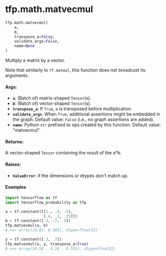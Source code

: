 <div itemscope itemtype="http://developers.google.com/ReferenceObject">
<meta itemprop="name" content="tfp.math.matvecmul" />
<meta itemprop="path" content="Stable" />
</div>

# tfp.math.matvecmul

``` python
tfp.math.matvecmul(
    a,
    b,
    transpose_a=False,
    validate_args=False,
    name=None
)
```

Multiply a matrix by a vector.

Note that similarly to `tf.matmul`, this function does not broadcast its
arguments.

#### Args:

* <b>`a`</b>: (Batch of) matrix-shaped `Tensor`(s).
* <b>`b`</b>: (Batch of) vector-shaped `Tensor`(s).
* <b>`transpose_a`</b>: If `True`, `a` is transposed before multiplication.
* <b>`validate_args`</b>: When `True`, additional assertions might be embedded in the
    graph.
    Default value: `False` (i.e., no graph assertions are added).
* <b>`name`</b>: Python `str` prefixed to ops created by this function.
    Default value: "matvecmul".


#### Returns:

A vector-shaped `Tensor` containing the result of the a*b.


#### Raises:

* <b>`ValueError`</b>: if the dimensions or dtypes don't match up.

#### Examples

```python
import tensorflow as tf
import tensorflow_probability as tfp

a = tf.constant([[1., .4, .5],
                 [.4, .2, .25]])
b = tf.constant([.3, .7, .5])
tfp.matvecmul(a, b)
# ==> array([0.83, 0.385], dtype=float32)

y = tf.constant([.3, .7])
tfp.matvecmul(a, y, transpose_a=True)
# ==> array([0.58 , 0.26 , 0.325], dtype=float32)
```